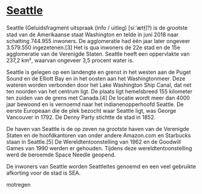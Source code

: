 # [Seattle][1]

Seattle (Geluidsfragment uitspraak (info / uitleg) [siːˈætɫ̩]?) is de grootste stad van de Amerikaanse staat Washington en telde in juni 2018 naar schatting 744.955 inwoners. De agglomeratie had één jaar later ongeveer 3.579.550 ingezetenen.[3] Het is qua inwoners de 22e stad en de 15e agglomeratie van de Verenigde Staten. Seattle heeft een oppervlakte van 237,2 km², waarvan ongeveer 3,5 procent water is.

Seattle is gelegen op een landengte en grenst in het westen aan de Puget Sound en de Elliott Bay en in het oosten aan het Washingtonmeer. Deze wateren worden verbonden door het Lake Washington Ship Canal, dat net ten noorden van het centrum ligt. De plaats ligt hemelsbreed 155 kilometer ten zuiden van de grens met Canada.[4] De locatie wordt meer dan 4000 jaar bewoond en is vernoemd naar het indianenopperhoofd Seattle. De eerste Europeaan die de plek bezocht waar Seattle ligt, was George Vancouver in 1792. De Denny Party stichtte de stad in 1852.

De haven van Seattle is de op zeven na grootste haven van de Verenigde Staten en de hoofdkantoren van onder andere Amazon.com en Starbucks staan in Seattle.[5] De Wereldtentoonstelling van 1962 en de Goodwill Games van 1990 werden er gehouden. Tijdens deze wereldtentoonstelling werd de beroemde Space Needle geopend.

De inwoners van Seattle worden Seattleites genoemd en een veel gebruikte afkorting voor de stad is SEA.

[1]: https://nl.wikipedia.org/wiki/Seattle

<!---
cspell:words Seattle Seattleites Washingtonmeer Puget Sound Vancouver
cspell:ignore words siːˈætɫ̩ Seattleites Washingtonmeer Ship Canal
--->

motregen
